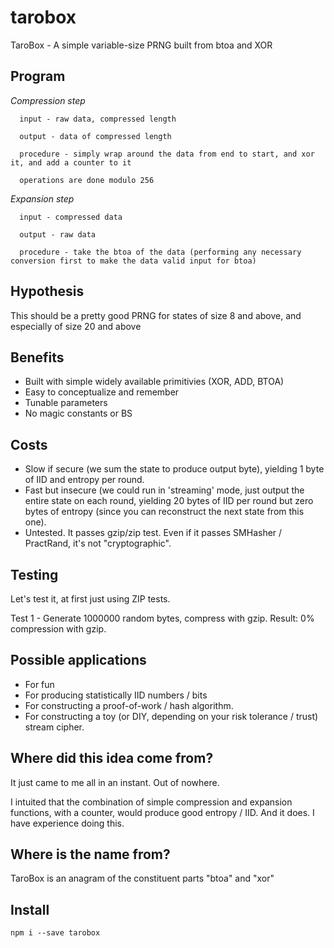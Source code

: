 # tarobox

TaroBox - A simple variable-size PRNG built from btoa and XOR

## Program

*Compression step*

```
  input - raw data, compressed length

  output - data of compressed length

  procedure - simply wrap around the data from end to start, and xor it, and add a counter to it

  operations are done modulo 256
```

*Expansion step*

```
  input - compressed data

  output - raw data

  procedure - take the btoa of the data (performing any necessary conversion first to make the data valid input for btoa)
```

## Hypothesis

This should be a pretty good PRNG for states of size 8 and above, and especially of size 20 and above

## Benefits

- Built with simple widely available primitivies (XOR, ADD, BTOA)
- Easy to conceptualize and remember
- Tunable parameters
- No magic constants or BS

## Costs

- Slow if secure (we sum the state to produce output byte), yielding 1 byte of IID and entropy per round.
- Fast but insecure (we could run in 'streaming' mode, just output the entire state on each round,
yielding 20 bytes of IID per round but zero bytes of entropy (since you can reconstruct the next state from this one).
- Untested. It passes gzip/zip test. Even if it passes SMHasher / PractRand, it's not "cryptographic".

## Testing

Let's test it, at first just using ZIP tests.

Test 1 - Generate 1000000 random bytes, compress with gzip. Result: 0% compression with gzip.

## Possible applications

- For fun
- For producing statistically IID numbers / bits
- For constructing a proof-of-work / hash algorithm.
- For constructing a toy (or DIY, depending on your risk tolerance / trust) stream cipher.

## Where did this idea come from?

It just came to me all in an instant. Out of nowhere.

I intuited that the combination of simple compression and expansion functions, 
with a counter, would produce good entropy / IID. And it does. I have experience doing this. 

## Where is the name from?

TaroBox is an anagram of the constituent parts "btoa" and "xor" 

## Install

```
npm i --save tarobox
```


